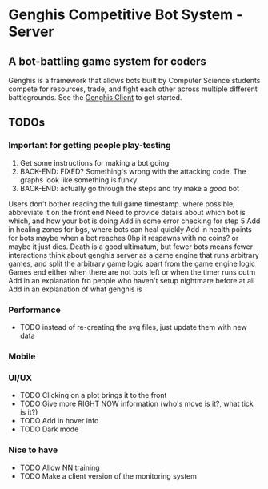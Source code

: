 # Genghis Competitive Bot System - Server
## A bot-battling game system for coders
Genghis is a framework that allows bots built by Computer Science 
students compete for resources, trade, and fight each other across 
multiple different battlegrounds. 
See the [Genghis Client](https://github.com/beyarkay/genghis_client) to get started.

## TODOs
### Important for getting people play-testing
1. Get some instructions for making a bot going
6. BACK-END: FIXED? Something's wrong with the attacking code. The graphs look like something is funky
7. BACK-END: actually go through the steps and try make a *good* bot

Users don't bother reading the full game timestamp. where possible, abbreviate it on the front end
Need to provide details about which bot is which, and how your bot is doing
Add in some error checking for step 5
Add in healing zones for bgs,  where bots can heal quickly
Add in health points for bots
maybe when a bot reaches 0hp it respawns with no coins? or maybe it just dies. Death is a good ultimatum, but fewer bots means fewer interactions
think about genghis server as a game engine that runs arbitrary games, and split the arbitrary game logic apart from the game engine logic
Games end either when there are not bots left or when the timer runs outm
Add in an explanation fro people who haven't setup nightmare before at all
Add in an explanation of what genghis is

### Performance
* TODO instead of re-creating the svg files, just update them with new data

### Mobile

### UI/UX
* TODO Clicking on a plot brings it to the front
* TODO Give more RIGHT NOW information (who's move is it?, what tick is it?)
* TODO Add in hover info
* TODO Dark mode

### Nice to have
* TODO Allow NN training
* TODO Make a client version of the monitoring system

